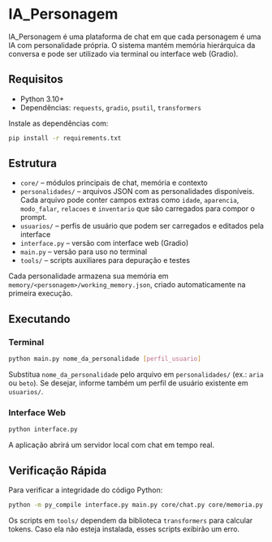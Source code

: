 # IA_Personagem

IA_Personagem é uma plataforma de chat em que cada personagem é uma IA com personalidade própria. O sistema mantém memória hierárquica da conversa e pode ser utilizado via terminal ou interface web (Gradio).

## Requisitos

- Python 3.10+
- Dependências: `requests`, `gradio`, `psutil`, `transformers`

Instale as dependências com:

```bash
pip install -r requirements.txt
```

## Estrutura

- `core/` – módulos principais de chat, memória e contexto
- `personalidades/` – arquivos JSON com as personalidades disponíveis. Cada
  arquivo pode conter campos extras como `idade`, `aparencia`, `modo_falar`,
  `relacoes` e `inventario` que são carregados para compor o prompt.
- `usuarios/` – perfis de usuário que podem ser carregados e editados pela interface
- `interface.py` – versão com interface web (Gradio)
- `main.py` – versão para uso no terminal
- `tools/` – scripts auxiliares para depuração e testes

Cada personalidade armazena sua memória em `memory/<personagem>/working_memory.json`, criado automaticamente na primeira execução.

## Executando

### Terminal

```bash
python main.py nome_da_personalidade [perfil_usuario]
```
Substitua `nome_da_personalidade` pelo arquivo em `personalidades/` (ex.: `aria` ou `beto`).
Se desejar, informe também um perfil de usuário existente em `usuarios/`.

### Interface Web

```bash
python interface.py
```

A aplicação abrirá um servidor local com chat em tempo real.

## Verificação Rápida

Para verificar a integridade do código Python:

```bash
python -m py_compile interface.py main.py core/chat.py core/memoria.py core/contexto.py core/resumo.py tools/debug_tokens.py tools/performance_test.py tools/teste_local.py
```

Os scripts em `tools/` dependem da biblioteca `transformers` para calcular tokens. Caso ela não esteja instalada, esses scripts exibirão um erro.

